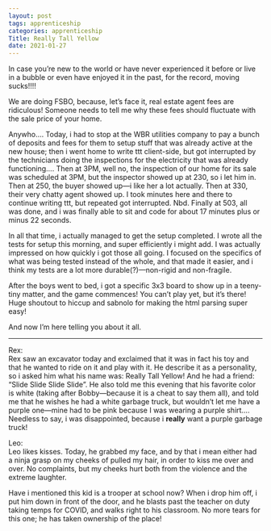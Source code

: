 ```yaml
---
layout: post 
tags: apprenticeship
categories: apprenticeship
Title: Really Tall Yellow
date: 2021-01-27
---
```


In case you’re new to the world or have never experienced it before or live in a bubble or even have enjoyed it in the past, for the record, moving sucks!!!!

We are doing FSBO, because, let’s face it, real estate agent fees are ridiculous!  Someone needs to tell me why these fees should fluctuate with the sale price of your home.

Anywho…. Today, i had to stop at the WBR utilities company to pay a bunch of deposits and fees for them to setup stuff that was already active at the new house; then i went home to write ttt client-side, but got interrupted by the technicians doing the inspections for the electricity that was already functioning…. Then at 3PM, well no, the inspection of our home for its sale was scheduled at 3PM, but the inspector showed up at 230, so i let him in.  Then at 250, the buyer showed up—i like her a lot actually.  Then at 330, their very chatty agent showed up.  I took minutes here and there to continue writing ttt, but repeated got interrupted.  Nbd.  Finally at 503, all was done, and i was finally able to sit and code for about 17 minutes plus or minus 22 seconds.

In all that time, i actually managed to get the setup completed.  I wrote all the tests for setup this morning, and super efficiently i might add.  I was actually impressed on how quickly i got those all going.  I focused on the specifics of what was being tested instead of the whole, and that made it easier, and i think my tests are a lot more durable(?)—non-rigid and non-fragile.  

After the boys went to bed, i got a specific 3x3 board to show up in a teeny-tiny matter, and the game commences!  You can’t play yet, but it’s there!  Huge shoutout to hiccup and sabnolo for making the html parsing super easy!  

And now I’m here telling you about it all.

***

Rex:  
Rex saw an excavator today and exclaimed that it was in fact his toy and that he wanted to ride on it and play with it.  He describe it as a personality, so i asked him what his name was: Really Tall Yellow!  And he had a friend: “Slide Slide Slide Slide”.  He also told me this evening that his favorite color is white (taking after Bobby—because it is a cheat to say them all), and told me that he wishes he had a white garbage truck, but wouldn’t let me have a purple one—mine had to be pink because I was wearing a purple shirt…. Needless to say, i was disappointed, because i **really** want a purple garbage truck!

Leo:  
Leo likes kisses.  Today, he grabbed my face, and by that i mean either had a ninja grasp on my cheeks of pulled my hair, in order to kiss me over and over.  No complaints, but my cheeks hurt both from the violence and the extreme laughter.  

Have i mentioned this kid is a trooper at school now?  When i drop him off, i put him down in front of the door, and he blasts past the teacher on duty taking temps for COVID, and walks right to his classroom.  No more tears for this one; he has taken ownership of the place!

